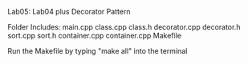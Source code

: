 Lab05: Lab04 plus Decorator Pattern

Folder Includes:
    main.cpp
    class.cpp class.h
    decorator.cpp decorator.h
    sort.cpp sort.h
    container.cpp container.cpp
    Makefile

Run the Makefile by typing "make all" into the terminal
